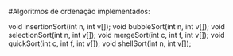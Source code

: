 #Algoritmos de ordenação implementados:

void insertionSort(int n, int v[]);
void bubbleSort(int n, int v[]);
void selectionSort(int n, int v[]);
void mergeSort(int c, int f, int v[]);
void quickSort(int c, int f, int v[]);
void shellSort(int n, int v[]);
